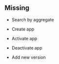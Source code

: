 ## Missing

- Search by aggregate

- Create app

- Activate app

- Deactivate app

- Add new version